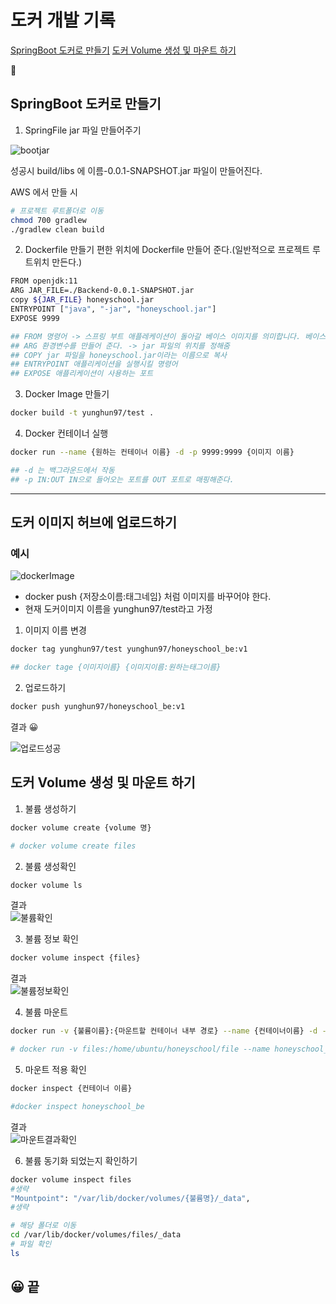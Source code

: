 # 도커 개발 기록
[SpringBoot 도커로 만들기](#SpringBoot-도커로-만들기)
[도커 Volume 생성 및 마운트 하기](#도커-Volume-생성-및-마운트-하기)

🏀
## SpringBoot 도커로 만들기
1. SpringFile jar 파일 만들어주기  

![bootjar](https://user-images.githubusercontent.com/71022555/154320018-bf2ba058-6478-4736-bce3-e862e7df9511.png)  

성공시 build/libs 에 이름-0.0.1-SNAPSHOT.jar 파일이 만들어진다.  

AWS 에서 만들 시
```bash
# 프로젝트 루트폴더로 이동
chmod 700 gradlew
./gradlew clean build
```
2. Dockerfile 만들기
편한 위치에 Dockerfile 만들어 준다.(일반적으로 프로젝트 루트위치 만든다.)
```bash
FROM openjdk:11
ARG JAR_FILE=./Backend-0.0.1-SNAPSHOT.jar
copy ${JAR_FILE} honeyschool.jar
ENTRYPOINT ["java", "-jar", "honeyschool.jar"]
EXPOSE 9999

## FROM 명령어 -> 스프링 부트 애플레케이션이 돌아갈 베이스 이미지를 의미합니다. 베이스 이미지는 docker hub 사이트 참조
## ARG 환경변수를 만들어 준다. -> jar 파일의 위치를 정해줌
## COPY jar 파일을 honeyschool.jar이라는 이름으로 복사
## ENTRYPOINT 애플리케이션을 실행시킬 명령어
## EXPOSE 애플리케이션이 사용하는 포트 
```
3. Docker Image 만들기
```bash
docker build -t yunghun97/test .

```

4. Docker 컨테이너 실행
```bash
docker run --name {원하는 컨테이너 이름} -d -p 9999:9999 {이미지 이름}

## -d 는 백그라운드에서 작동
## -p IN:OUT IN으로 들어오는 포트를 OUT 포트로 매핑해준다.
```
---

## 도커 이미지 허브에 업로드하기
### 예시
![dockerImage](https://user-images.githubusercontent.com/71022555/154321799-5d8aa7a7-8f1a-4117-aee4-5121383e39b6.png)  

- docker push {저장소이름:태그네임} 처럼 이미지를 바꾸어야 한다.
- 현재 도커이미지 이름을 yunghun97/test라고 가정
1. 이미지 이름 변경
```bash
docker tag yunghun97/test yunghun97/honeyschool_be:v1

## docker tage {이미지이름} {이미지이름:원하는태그이름}
```
2. 업로드하기
```bash
docker push yunghun97/honeyschool_be:v1
```
결과  😀

![업로드성공](https://user-images.githubusercontent.com/71022555/154322449-50453328-fac4-4306-b1f6-94f9ac9ba22b.png)  


## 도커 Volume 생성 및 마운트 하기
1. 불륨 생성하기
```bash
docker volume create {volume 명}

# docker volume create files
```
2. 불륨 생성확인
```bash
docker volume ls

```
결과  
![불륨확인](https://user-images.githubusercontent.com/71022555/154391203-37f90b1c-22d9-4e44-afb5-eab5765bd5e7.png)  

3. 불륨 정보 확인
```bash
docker volume inspect {files}
```
결과  
![불륨정보확인](https://user-images.githubusercontent.com/71022555/154391362-2e440cde-a2d7-4c15-a3e6-a64c333a7515.png)  

4. 불륨 마운트
```bash
docker run -v {불륨이름}:{마운트할 컨테이너 내부 경로} --name {컨테이너이름} -d -p 9999:9999 {이미지이름}

# docker run -v files:/home/ubuntu/honeyschool/file --name honeyschool_be -d -p 9999:9999 yunghun97/v0.9
```
5. 마운트 적용 확인
```bash
docker inspect {컨테이너 이름}

#docker inspect honeyschool_be
```
결과  
![마운트결과확인](https://user-images.githubusercontent.com/71022555/154392384-9da1c54b-f57e-43cd-a666-ed82082c2a36.png)  

6. 불륨 동기화 되었는지 확인하기
```bash
docker volume inspect files
#생략
"Mountpoint": "/var/lib/docker/volumes/{불륨명}/_data",
#생략

# 해당 폴더로 이동
cd /var/lib/docker/volumes/files/_data
# 파일 확인
ls
```
😀 끝
---